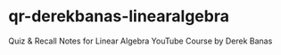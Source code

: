 # qr-derekbanas-linearalgebra
Quiz &amp; Recall Notes for Linear Algebra YouTube Course by Derek Banas
